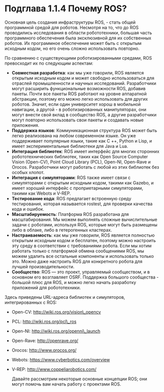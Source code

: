 # Подглава 1.1.4 Почему ROS?

Основная цель создания инфраструктуры ROS, - стать общей программной средой для роботов. Несмотря на то, что до ROS проводились исследования в области робототехники, большая часть программного обеспечения была эксклюзивной для их собственных роботов. Их программное обеспечение может быть с открытым исходным кодом, но его очень сложно использовать повторно.

По сравнению с существующими роботизированными средами, ROS превосходит их по следующим аспектам:

* **Совместная разработка**: как мы уже говорили, ROS является открытым исходным кодом и может свободно использоваться для отраслей промышленности и научных исследований. Разработчики могут расширить функциональные возможности ROS, добавив пакеты. Почти все пакеты ROS работают на уровне аппаратной абстракции, поэтому его можно легко использовать для других роботов. Значит, если один университет хорош в мобильной навигации, а другой - в роботизированных манипуляторах, они могут внести свой вклад в сообщество ROS, а другие разработчики могут повторно использовать свои пакеты и создавать новые приложения.
* **Поддержка языков**: Коммуникационная структура ROS может быть легко реализована на любом современном языке. Он уже поддерживает популярные языки, такие как C ++, Python и Lisp, и имеет экспериментальные библиотеки для Java и Lua.
* **Интеграция библиотек**: ROS имеет интерфейс для многих сторонних робототехнических библиотек, таких как Open Source Computer Vision \(Open-CV\), Point Cloud Library \(PCL\), Open-NI, Open-Rave и Orocos. Разработчики могут работать с любой из этих библиотек без особых хлопот.
* **Интеграция с симуляторами**: ROS также имеет связи с симуляторами с открытым исходным кодом, такими как Gazebo, и имеет хороший интерфейс с проприетарными симуляторами, такими как Webots и V-REP.
* **Тестирование кода**: ROS предлагает встроенную среду тестирования, которая называется rostest, для проверки качества кода и ошибок.
* **Масштабируемость**: Платформа ROS разработана для масштабирования. Мы можем выполнять сложные вычислительные задачи с роботами, используя ROS, которые могут быть размещены либо в облаке, либо в гетерогенных кластерах.
* **Настраиваемость**: как мы уже говорили, ROS является полностью открытым исходным кодом и бесплатен, поэтому можно настроить эту среду в соответствии с требованиями робота. Если мы хотим работать только с платформой обмена сообщениями ROS, мы можем удалить все остальные компоненты и использовать только это. Можно даже настроить ROS для конкретного робота для лучшей производительности.
* **Сообщество**: ROS — это проект, управляемый сообществом, и в основном его возглавляет OSRF. Поддержка большого сообщества - большой плюс для ROS, и можно легко начать разработку приложений для робототехники.

Здесь приведены URL-адреса библиотек и симуляторов, интегрированных с ROS:

* Open-CV: http://wiki.ros.org/vision\_opencv
* PCL: http://wiki.ros.org/pcl\_ros
* Open-NI: http://wiki.ros.org/openni\_launch
* Open-Rave: http://openrave.org/
* Orocos: http://www.orocos.org/
* Webots: https://www.cyberbotics.com/overview
* V-REP: http://www.coppeliarobotics.com/

  Давайте рассмотрим некоторые основные концепции ROS; они могут помочь вам начать работу с проектами ROS.

